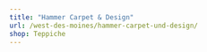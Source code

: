 ```yaml
---
title: "Hammer Carpet & Design"
url: /west-des-moines/hammer-carpet-und-design/
shop: Teppiche
---
```

